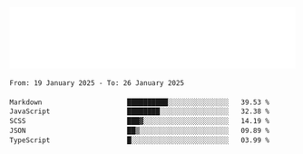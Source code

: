 [![](./hello.svg)](https://blog.yrobot.top?ref=github-yrobot)

<!--START_SECTION:waka-->

```txt
From: 19 January 2025 - To: 26 January 2025

Markdown                     ██████████░░░░░░░░░░░░░░░   39.53 %
JavaScript                   ████████░░░░░░░░░░░░░░░░░   32.38 %
SCSS                         ███▓░░░░░░░░░░░░░░░░░░░░░   14.19 %
JSON                         ██▒░░░░░░░░░░░░░░░░░░░░░░   09.89 %
TypeScript                   █░░░░░░░░░░░░░░░░░░░░░░░░   03.99 %
```

<!--END_SECTION:waka-->
